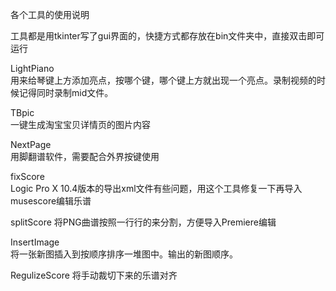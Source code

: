 各个工具的使用说明

工具都是用tkinter写了gui界面的，快捷方式都存放在bin文件夹中，直接双击即可运行  

LightPiano  
用来给琴键上方添加亮点，按哪个键，哪个键上方就出现一个亮点。录制视频的时候记得同时录制mid文件。  

TBpic  
一键生成淘宝宝贝详情页的图片内容  

NextPage  
用脚翻谱软件，需要配合外界按键使用  

fixScore  
Logic Pro X 10.4版本的导出xml文件有些问题，用这个工具修复一下再导入musescore编辑乐谱

splitScore
将PNG曲谱按照一行行的来分割，方便导入Premiere编辑

InsertImage  
将一张新图插入到按顺序排序一堆图中。输出的新图顺序。

RegulizeScore
将手动裁切下来的乐谱对齐